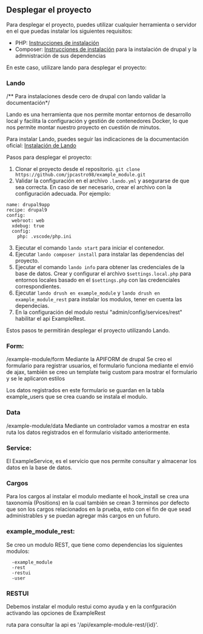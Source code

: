 ## Desplegar el proyecto

Para desplegar el proyecto, puedes utilizar cualquier herramienta o servidor en el que puedas instalar los siguientes requisitos:

- PHP: [Instrucciones de instalación](https://www.php.net/manual/en/install.php)
- Composer: [Instrucciones de instalación](https://getcomposer.org/doc/00-intro.md#installation-linux-unix-macos) para la instalación de drupal y la admnistración de sus dependencias

En este caso, utilizare lando para desplegar el proyecto:

### Lando
/** Para instalaciones desde cero de drupal con lando validar la documentación*/

Lando es una herramienta que nos permite montar entornos de desarrollo local y facilita la configuración y gestión de contenedores Docker, lo que nos permite montar nuestro proyecto en cuestión de minutos.

Para instalar Lando, puedes seguir las indicaciones de la documentación oficial: [Instalación de Lando](https://docs.lando.dev/getting-started/installation.html)

Pasos para desplegar el proyecto:

1. Clonar el proyecto desde el repositorio.
`git clone https://github.com/jpcastro98/example_module.git`
3. Validar la configuración en el archivo `.lando.yml` y asegurarse de que sea correcta. En caso de ser necesario, crear el archivo con la configuración adecuada. Por ejemplo:
```
name: drupal9app
recipe: drupal9
config:
  webroot: web
  xdebug: true
  config:
    php: .vscode/php.ini

```


3. Ejecutar el comando `lando start` para iniciar el contenedor.
4. Ejecutar `lando composer install` para instalar las dependencias del proyecto.
5. Ejecutar el comando `lando info` para obtener las credenciales de la base de datos. Crear y configurar el archivo `$settings.local.php` para entornos locales basado en el `$settings.php` con las credenciales correspondientes.
6. Ejecutar `lando drush en example_module` y `lando drush en example_module_rest` para instalar los modulos, tener en cuenta las dependecias.
8. En la configuración del modulo restui "admin/config/services/rest" habilitar el api ExampleRest.

Estos pasos te permitirán desplegar el proyecto utilizando Lando.


### Form:
/example-module/form
Mediante la APIFORM de drupal Se creo el formulario para registrar usuarios, el formulario funciona mediante el envió de ajax, también se creo un template twig custom para mostrar el formulario y se le aplicaron estilos

Los datos registrados en este formulario se guardan en la tabla example_users que se crea cuando se instala el modulo.

### Data
/example-module/data
Mediante un controlador vamos a mostrar en esta ruta los datos registrados en el formulario visitado anteriormente.

### Service:
El ExampleService, es el servicio que nos permite consultar y almacenar los datos en la base de datos.
### Cargos
 Para los cargos al instalar el modulo mediante el hook_install se crea una taxonomía (Positions) en la cual también se crean 3 terminos por defecto que son los cargos relacionados en la prueba, esto con el fin de que sead administrables y se puedan agregar más cargos en un futuro.

### example_module_rest:
  Se creo un modulo REST, que tiene como dependencias los siguientes modulos:

  ```
    -example_module
    -rest
    -restui
    -user
  ```
### RESTUI
Debemos instalar el modulo restui como ayuda y en la confguración activando las opciones de
ExampleRest

ruta para consultar la api es '/api/example-module-rest/{id}'.




